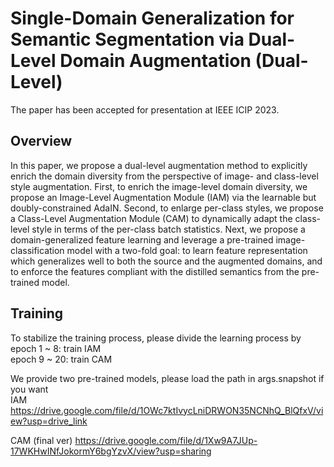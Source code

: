 # Single-Domain Generalization for Semantic Segmentation via Dual-Level Domain Augmentation (Dual-Level)
The paper has been accepted for presentation at IEEE ICIP 2023.

## Overview
In this paper, we propose a dual-level augmentation method to explicitly enrich the domain diversity from the perspective of image- and class-level style augmentation. First, to enrich the image-level domain diversity, we propose an Image-Level Augmentation Module (IAM) via the learnable but doubly-constrained AdaIN. Second, to enlarge per-class styles, we propose a Class-Level Augmentation Module (CAM) to dynamically adapt the class-level style in terms of the per-class batch statistics. Next, we propose a domain-generalized feature learning and leverage a pre-trained image-classification model with a two-fold goal: to learn feature representation which generalizes well to both the source and the augmented domains, and to enforce the features compliant with the distilled semantics from the pre-trained model.


## Training
To stabilize the training process, please divide the learning process by  
epoch 1 ~ 8: train IAM <br>
epoch 9 ~ 20: train CAM <br>

We provide two pre-trained models, please load the path in args.snapshot if you want  
IAM  https://drive.google.com/file/d/1OWc7ktIvycLniDRWON35NCNhQ_BlQfxV/view?usp=drive_link

CAM (final ver)
https://drive.google.com/file/d/1Xw9A7JUp-17WKHwINfJokormY6bgYzvX/view?usp=sharing
